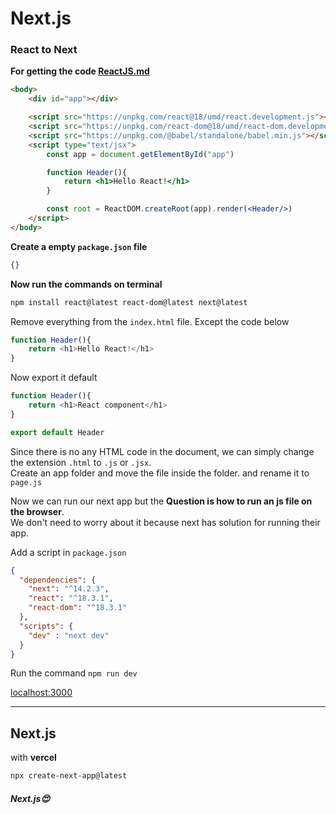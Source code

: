 # Next.js
### React to Next
**For getting the code [ReactJS.md](ReactJS.md)**

```html
<body>
    <div id="app"></div>

    <script src="https://unpkg.com/react@18/umd/react.development.js"></script>
    <script src="https://unpkg.com/react-dom@18/umd/react-dom.development.js"></script>
    <script src="https://unpkg.com/@babel/standalone/babel.min.js"></script>
    <script type="text/jsx">
        const app = document.getElementById("app")

        function Header(){
            return <h1>Hello React!</h1>
        }

        const root = ReactDOM.createRoot(app).render(<Header/>)
    </script>
</body>
```
**Create a empty `package.json` file** 
```json
{}
```
**Now run the commands on terminal**
```bash
npm install react@latest react-dom@latest next@latest
```

Remove everything from the `index.html` file. Except the code below
```js
function Header(){
    return <h1>Hello React!</h1>
}
```
Now export it default
```js
function Header(){
    return <h1>React component</h1>
}

export default Header
```
Since there is no any HTML code in the document, we can simply change the extension `.html` to `.js` or `.jsx`.
<br/>Create an app folder and move the file inside the folder. and rename it to `page.js`

Now we can run our next app but the **Question is how to run an js file on the browser**.<br/>We don't need to worry about it because next has solution for running their app.

Add a script in `package.json`
```json
{
  "dependencies": {
    "next": "^14.2.3",
    "react": "^18.3.1",
    "react-dom": "^18.3.1"
  },
  "scripts": {
    "dev" : "next dev"
  }
}
```
Run the command `npm run dev`

[localhost:3000](http://localhost:3000/)

***
## Next.js
with **vercel**
```bash
npx create-next-app@latest
```

##### Next.js😍
